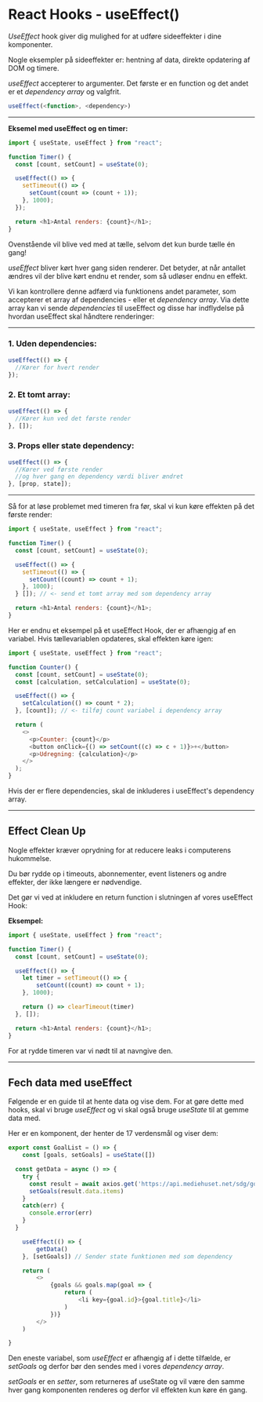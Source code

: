 # React Hooks - useEffect()

*UseEffect* hook giver dig mulighed for at udføre sideeffekter i dine komponenter.

Nogle eksempler på sideeffekter er: hentning af data, direkte opdatering af DOM og timere.

*useEffect* accepterer to argumenter. Det første er en function og det andet er et *dependency array* og valgfrit.

```js
useEffect(<function>, <dependency>)
```
___
**Eksemel med useEffect og en timer:**
```js
import { useState, useEffect } from "react";

function Timer() {
  const [count, setCount] = useState(0);

  useEffect(() => {
    setTimeout(() => {
      setCount(count => (count + 1));
    }, 1000);
  });

  return <h1>Antal renders: {count}</h1>;
}
```
Ovenstående vil blive ved med at tælle, selvom det kun burde tælle én gang!

*useEffect* bliver kørt hver gang siden renderer. Det betyder, at når antallet ændres vil der blive kørt endnu et render, som så udløser endnu en effekt. 

Vi kan kontrollere denne adfærd via funktionens andet parameter, som accepterer et array af dependencies - eller et *dependency array*. Via dette array kan vi sende  *dependencies* til useEffect og disse har indflydelse på hvordan useEffect skal håndtere renderinger:
___
### 1. Uden dependencies:
```js
useEffect(() => {
  //Kører for hvert render
});
```
### 2. Et tomt array:
```js
useEffect(() => {
  //Kører kun ved det første render
}, []);
```
### 3. Props eller state dependency:
```js
useEffect(() => {
  //Kører ved første render
  //og hver gang en dependency værdi bliver ændret
}, [prop, state]);
```
___
Så for at løse problemet med timeren fra før, skal vi kun køre effekten på det første render:
```js
import { useState, useEffect } from "react";

function Timer() {
  const [count, setCount] = useState(0);

  useEffect(() => {
    setTimeout(() => {
      setCount((count) => count + 1);
    }, 1000);
  } []); // <- send et tomt array med som dependency array

  return <h1>Antal renders: {count}</h1>;
}
```
Her er endnu et eksempel på et useEffect Hook, der er afhængig af en variabel. Hvis tællevariablen opdateres, skal effekten køre igen:
```js
import { useState, useEffect } from "react";

function Counter() {
  const [count, setCount] = useState(0);
  const [calculation, setCalculation] = useState(0);

  useEffect(() => {
    setCalculation(() => count * 2);
  }, [count]); // <- tilføj count variabel i dependency array

  return (
    <>
      <p>Counter: {count}</p>
      <button onClick={() => setCount((c) => c + 1)}>+</button>
      <p>Udregning: {calculation}</p>
    </>
  );
}
```
Hvis der er flere dependencies, skal de inkluderes i useEffect's dependency array.
___
## Effect Clean Up
Nogle effekter kræver oprydning for at reducere leaks i computerens hukommelse.

Du bør rydde op i timeouts, abonnementer, event listeners og andre effekter, der ikke længere er nødvendige.

Det gør vi ved at inkludere en return function i slutningen af vores useEffect Hook:

**Eksempel:**
```js
import { useState, useEffect } from "react";

function Timer() {
  const [count, setCount] = useState(0);

  useEffect(() => {
    let timer = setTimeout(() => {
	    setCount((count) => count + 1);
  	}, 1000);

	return () => clearTimeout(timer)
  }, []);

  return <h1>Antal renders: {count}</h1>;
}
```
For at rydde timeren var vi nødt til at navngive den.
___
## Fech data med useEffect
Følgende er en guide til at hente data og vise dem. For at gøre dette med hooks, skal vi bruge *useEffect* og vi skal også bruge *useState* til at gemme data med.

Her er en komponent, der henter de 17 verdensmål og viser dem:
```js
export const GoalList = () => {
	const [goals, setGoals] = useState([])

  const getData = async () => {
    try {
      const result = await axios.get('https://api.mediehuset.net/sdg/goals')
      setGoals(result.data.items)
    }
    catch(err) {
      console.error(err)
    }
  }

	useEffect(() => {
		getData()	
	}, [setGoals]) // Sender state funktionen med som dependency 

	return (
		<>
			{goals && goals.map(goal => {
				return (
					<li key={goal.id}>{goal.title}</li>
				)
			})}
		</>
	)

}
```
Den eneste variabel, som *useEffect* er afhængig af i dette tilfælde, er *setGoals* og derfor bør den sendes med i vores *dependency array*. 

*setGoals* er en *setter*, som returneres af useState og vil være den samme hver gang komponenten renderes og derfor vil effekten kun køre én gang.